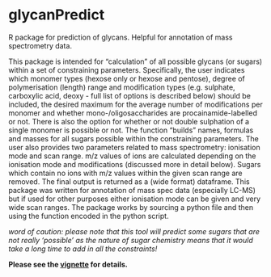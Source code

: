 # glycanPredict
R package for prediction of glycans. Helpful for annotation of mass spectrometry data.

This package is intended for “calculation” of all possible glycans (or sugars) within a set of constraining parameters. Specifically, the user indicates which monomer types (hexose only or hexose and pentose), degree of polymerisation (length) range and modification types (e.g. sulphate, carboxylic acid, deoxy - full list of options is described below) should be included, the desired maximum for the average number of modifications per monomer and whether mono-/oligosaccharides are procainamide-labelled or not. There is also the option for whether or not double sulphation of a single monomer is possible or not. The function “builds” names, formulas and masses for all sugars possible within the constraining parameters. The user also provides two parameters related to mass spectrometry: ionisation mode and scan range. m/z values of ions are calculated depending on the ionisation mode and modifications (discussed more in detail below). Sugars which contain no ions with m/z values within the given scan range are removed. The final output is returned as a (wide format) dataframe. This package was written for annotation of mass spec data (especially LC-MS) but if used for other purposes either ionisation mode can be given and very wide scan ranges. The package works by sourcing a python file and then using the function encoded in the python script.

*word of caution: please note that this tool will predict some sugars that are not really ‘possible’ as the nature of sugar chemistry means that it would take a long time to add in all the constraints!*

**Please see the [vignette](http://htmlpreview.github.io/?https://github.com/margotbligh/glycanPredict/blob/master/vignettes/my-vignette.html) for details.**
